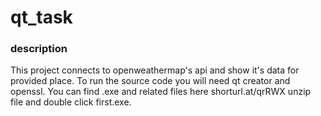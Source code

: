 # qt_task
### description 
This project connects to openweathermap's api and show it's data for provided place.
To run the source code you will need qt creator and openssl.
You can find .exe and related files here shorturl.at/qrRWX unzip file and double click first.exe.
